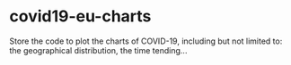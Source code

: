 # covid19-eu-charts
Store the code to plot the charts of COVID-19, including but not limited to: the geographical distribution, the time tending...
